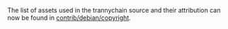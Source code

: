 The list of assets used in the trannychain source and their attribution can now be found in [contrib/debian/copyright](../contrib/debian/copyright).
